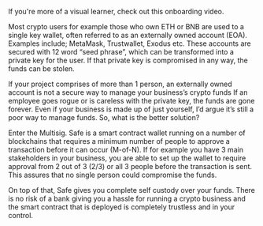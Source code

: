 If you're more of a visual learner, check out this onboarding video.

 

Most crypto users for example those who own ETH or BNB are used to a single key wallet, often referred to as an externally owned account (EOA). Examples include; MetaMask, Trustwallet, Exodus etc. These accounts are secured with 12 word “seed phrase”, which can be transformed into a private key for the user. If that private key is compromised in any way, the funds can be stolen.

 

If your project comprises of more than 1 person, an externally owned account is not a secure way to manage your business’s crypto funds If an employee goes rogue or is careless with the private key, the funds are gone forever. Even if your business is made up of just yourself, I’d argue it’s still a poor way to manage funds. So, what is the better solution?

 

Enter the Multisig. Safe is a smart contract wallet running on a number of blockchains that requires a minimum number of people to approve a transaction before it can occur (M-of-N). If for example you have 3 main stakeholders in your business, you are able to set up the wallet to require approval from 2 out of 3 (2/3) or all 3 people before the transaction is sent. This assures that no single person could compromise the funds.

 

On top of that, Safe gives you complete self custody over your funds. There is no risk of a bank giving you a hassle for running a crypto business and the smart contract that is deployed is completely trustless and in your control.